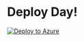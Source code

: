 # Deploy Day!

[![Deploy to Azure](https://aka.ms/deploytoazurebutton)]([\Assets\AzureLabs\Day1\azuredeploy.json](https://raw.githubusercontent.com/Thor-DraperJr/SupplementalResources/main/Assets/AzureLabs/Day1/azuredeploy.json))
